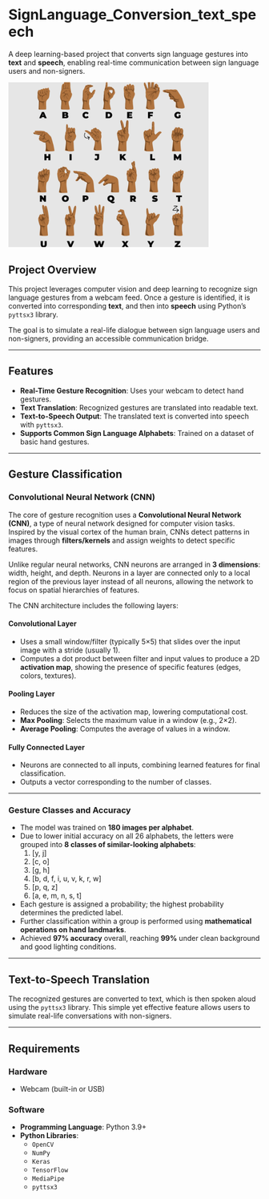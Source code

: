 # SignLanguage_Conversion_text_speech

A deep learning-based project that converts sign language gestures into **text** and **speech**, enabling real-time communication between sign language users and non-signers.

<img src="assets/sign_alphabet.jpg" width="400" />


## Project Overview

This project leverages computer vision and deep learning to recognize sign language gestures from a webcam feed. Once a gesture is identified, it is converted into corresponding **text**, and then into **speech** using Python’s `pyttsx3` library.  

The goal is to simulate a real-life dialogue between sign language users and non-signers, providing an accessible communication bridge.

---

## Features

- **Real-Time Gesture Recognition**: Uses your webcam to detect hand gestures.
- **Text Translation**: Recognized gestures are translated into readable text.
- **Text-to-Speech Output**: The translated text is converted into speech with `pyttsx3`.
- **Supports Common Sign Language Alphabets**: Trained on a dataset of basic hand gestures.

---

## Gesture Classification

### Convolutional Neural Network (CNN)

The core of gesture recognition uses a **Convolutional Neural Network (CNN)**, a type of neural network designed for computer vision tasks. Inspired by the visual cortex of the human brain, CNNs detect patterns in images through **filters/kernels** and assign weights to detect specific features.

Unlike regular neural networks, CNN neurons are arranged in **3 dimensions**: width, height, and depth. Neurons in a layer are connected only to a local region of the previous layer instead of all neurons, allowing the network to focus on spatial hierarchies of features.

The CNN architecture includes the following layers:

#### Convolutional Layer
- Uses a small window/filter (typically 5×5) that slides over the input image with a stride (usually 1).
- Computes a dot product between filter and input values to produce a 2D **activation map**, showing the presence of specific features (edges, colors, textures).

#### Pooling Layer
- Reduces the size of the activation map, lowering computational cost.
- **Max Pooling**: Selects the maximum value in a window (e.g., 2×2).
- **Average Pooling**: Computes the average of values in a window.

#### Fully Connected Layer
- Neurons are connected to all inputs, combining learned features for final classification.
- Outputs a vector corresponding to the number of classes.

---

### Gesture Classes and Accuracy

- The model was trained on **180 images per alphabet**.
- Due to lower initial accuracy on all 26 alphabets, the letters were grouped into **8 classes of similar-looking alphabets**:
  1. [y, j]  
  2. [c, o]  
  3. [g, h]  
  4. [b, d, f, i, u, v, k, r, w]  
  5. [p, q, z]  
  6. [a, e, m, n, s, t]  
- Each gesture is assigned a probability; the highest probability determines the predicted label.
- Further classification within a group is performed using **mathematical operations on hand landmarks**.
- Achieved **97% accuracy** overall, reaching **99%** under clean background and good lighting conditions.

---

## Text-to-Speech Translation

The recognized gestures are converted to text, which is then spoken aloud using the `pyttsx3` library. This simple yet effective feature allows users to simulate real-life conversations with non-signers.  

---

## Requirements

### Hardware

- Webcam (built-in or USB)

### Software

- **Programming Language**: Python 3.9+
- **Python Libraries**:
  - `OpenCV`
  - `NumPy`
  - `Keras`
  - `TensorFlow`
  - `MediaPipe`
  - `pyttsx3`